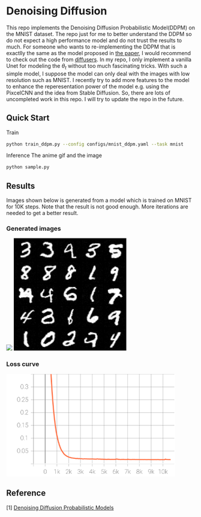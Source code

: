 # Denoising Diffusion

This repo implements the Denoising Diffusion Probabilistic Model(DDPM) on the MNIST dataset. The repo just for me to better understand the DDPM so do not expect a high performance model and do not trust the results to much. For someone who wants to re-implementing the DDPM that is exactlly the same as the model proposed in [the paper](https://arxiv.org/abs/2006.11239), I would recommend to check out the code from [diffusers](https://github.com/huggingface/diffusers). In my repo, I only implement a vanilla Unet for modeling the $\theta_{t}$ without too much fascinating tricks. With such a simple model, I suppose the model can only deal with the images with low resolution such as MNIST. I recently try to add more features to the model to enhance the reperesentation power of the model e.g. using the PixcelCNN and the idea from Stable Diffusion. So, there are lots of uncompleted work in this repo. I will try to update the repo in the future.

## Quick Start 

Train
```bash
python train_ddpm.py --config configs/mnist_ddpm.yaml --task mnist
```

Inference
The anime gif and the image 
```bash
python sample.py
```



## Results
Images shown below is generated from a model which is trained on MNIST for 10K steps. Note that the result is not good enough. More iterations are needed to get a better result.

### Generated images
<img src="asset/anime.gif"  width="300">
<img src="asset/final.png"  width="300">

### Loss curve
<img src="asset/loss.svg"  width="450">

## Reference

[1] [Denoising Diffusion Probabilistic Models](https://arxiv.org/abs/2006.11239)
